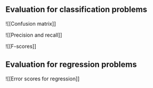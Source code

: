 ## Evaluation for classification problems

![[Confusion matrix]]

![[Precision and recall]]

![[F-scores]]
## Evaluation for regression problems

![[Error scores for regression]]